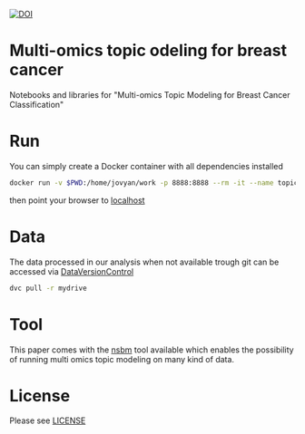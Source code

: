[![DOI](https://zenodo.org/badge/DOI/10.1101/2021.12.22.473851.svg)](https://doi.org/10.1101/2021.12.22.473851)

# Multi-omics topic odeling for breast cancer

Notebooks and libraries for "Multi-omics Topic Modeling for Breast Cancer Classification"

# Run
You can simply create a Docker container with all dependencies installed

```bash
docker run -v $PWD:/home/jovyan/work -p 8888:8888 --rm -it --name topic_tcga docker.pkg.github.com/fvalle1/keywordTCGA/image:latest
```

then point your browser to [localhost](http://localhost:8888)

# Data
The data processed in our analysis when not available trough git can be accessed via [DataVersionControl](https://dvc.org)
```bash
dvc pull -r mydrive
```

# Tool
This paper comes with the [nsbm](https://github.com/fvalle1/nsbm/) tool available which enables the possibility of running multi omics topic modeling on many kind of data.

# License
Please see [LICENSE](LICENSE)

